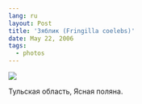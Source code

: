 ```yaml
---
lang: ru
layout: Post
title: 'Зяблик (Fringilla coelebs)'
date: May 22, 2006
tags:
  - photos
---
```


![](http://wow.sapegin.me/472i1W2z2z01/MG-6962.jpg)

Тульская область, Ясная поляна.
